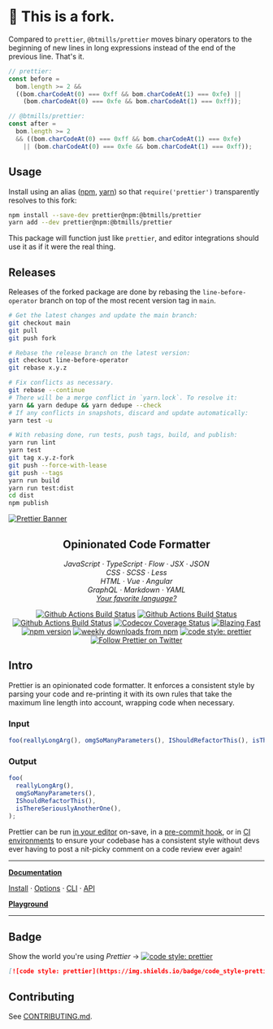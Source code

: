 # :fork_and_knife: This is a fork.

Compared to `prettier`, `@btmills/prettier` moves binary operators to the beginning of new lines in long expressions instead of the end of the previous line. That's it.

<!-- prettier-ignore -->
```js
// prettier:
const before =
  bom.length >= 2 &&
  ((bom.charCodeAt(0) === 0xff && bom.charCodeAt(1) === 0xfe) ||
    (bom.charCodeAt(0) === 0xfe && bom.charCodeAt(1) === 0xff));

// @btmills/prettier:
const after =
  bom.length >= 2
  && ((bom.charCodeAt(0) === 0xff && bom.charCodeAt(1) === 0xfe)
    || (bom.charCodeAt(0) === 0xfe && bom.charCodeAt(1) === 0xff));
```

## Usage

Install using an alias ([npm](https://docs.npmjs.com/cli/v8/commands/npm-install), [yarn](https://yarnpkg.com/lang/en/docs/cli/add/#toc-yarn-add-alias)) so that `require('prettier')` transparently resolves to this fork:

```sh
npm install --save-dev prettier@npm:@btmills/prettier
yarn add --dev prettier@npm:@btmills/prettier
```

This package will function just like `prettier`, and editor integrations should use it as if it were the real thing.

## Releases

Releases of the forked package are done by rebasing the `line-before-operator` branch on top of the most recent version tag in `main`.

```sh
# Get the latest changes and update the main branch:
git checkout main
git pull
git push fork

# Rebase the release branch on the latest version:
git checkout line-before-operator
git rebase x.y.z

# Fix conflicts as necessary.
git rebase --continue
# There will be a merge conflict in `yarn.lock`. To resolve it:
yarn && yarn dedupe && yarn dedupe --check
# If any conflicts in snapshots, discard and update automatically:
yarn test -u

# With rebasing done, run tests, push tags, build, and publish:
yarn run lint
yarn test
git tag x.y.z-fork
git push --force-with-lease
git push --tags
yarn run build
yarn run test:dist
cd dist
npm publish
```

[![Prettier Banner](https://unpkg.com/prettier-logo@1.0.3/images/prettier-banner-light.svg)](https://prettier.io)

<h2 align="center">Opinionated Code Formatter</h2>

<p align="center">
  <em>
    JavaScript
    · TypeScript
    · Flow
    · JSX
    · JSON
  </em>
  <br />
  <em>
    CSS
    · SCSS
    · Less
  </em>
  <br />
  <em>
    HTML
    · Vue
    · Angular
  </em>
  <br />
  <em>
    GraphQL
    · Markdown
    · YAML
  </em>
  <br />
  <em>
    <a href="https://prettier.io/docs/en/plugins.html">
      Your favorite language?
    </a>
  </em>
</p>

<p align="center">
  <a href="https://github.com/prettier/prettier/actions?query=workflow%3AProd+branch%3Amain">
    <img alt="Github Actions Build Status" src="https://img.shields.io/github/actions/workflow/status/prettier/prettier/prod-test.yml?label=Prod&style=flat-square"></a>
  <a href="https://github.com/prettier/prettier/actions?query=workflow%3ADev+branch%3Amain">
    <img alt="Github Actions Build Status" src="https://img.shields.io/github/actions/workflow/status/prettier/prettier/dev-test.yml?label=Dev&style=flat-square"></a>
  <a href="https://github.com/prettier/prettier/actions?query=workflow%3ALint+branch%3Amain">
    <img alt="Github Actions Build Status" src="https://img.shields.io/github/actions/workflow/status/prettier/prettier/lint.yml?label=Lint&style=flat-square"></a>
  <a href="https://codecov.io/gh/prettier/prettier">
    <img alt="Codecov Coverage Status" src="https://img.shields.io/codecov/c/github/prettier/prettier.svg?style=flat-square"></a>
  <a href="https://twitter.com/acdlite/status/974390255393505280">
    <img alt="Blazing Fast" src="https://img.shields.io/badge/speed-blazing%20%F0%9F%94%A5-brightgreen.svg?style=flat-square"></a>
  <br/>
  <a href="https://www.npmjs.com/package/prettier">
    <img alt="npm version" src="https://img.shields.io/npm/v/prettier.svg?style=flat-square"></a>
  <a href="https://www.npmjs.com/package/prettier">
    <img alt="weekly downloads from npm" src="https://img.shields.io/npm/dw/prettier.svg?style=flat-square"></a>
  <a href="#badge">
    <img alt="code style: prettier" src="https://img.shields.io/badge/code_style-prettier-ff69b4.svg?style=flat-square"></a>
  <a href="https://twitter.com/PrettierCode">
    <img alt="Follow Prettier on Twitter" src="https://img.shields.io/badge/%40PrettierCode-9f9f9f?style=flat-square&logo=x&labelColor=555"></a>
</p>

## Intro

Prettier is an opinionated code formatter. It enforces a consistent style by parsing your code and re-printing it with its own rules that take the maximum line length into account, wrapping code when necessary.

### Input

<!-- prettier-ignore -->
```js
foo(reallyLongArg(), omgSoManyParameters(), IShouldRefactorThis(), isThereSeriouslyAnotherOne());
```

### Output

```js
foo(
  reallyLongArg(),
  omgSoManyParameters(),
  IShouldRefactorThis(),
  isThereSeriouslyAnotherOne(),
);
```

Prettier can be run [in your editor](https://prettier.io/docs/en/editors.html) on-save, in a [pre-commit hook](https://prettier.io/docs/en/precommit.html), or in [CI environments](https://prettier.io/docs/en/cli.html#list-different) to ensure your codebase has a consistent style without devs ever having to post a nit-picky comment on a code review ever again!

---

**[Documentation](https://prettier.io/docs/en/)**

<!-- prettier-ignore -->
[Install](https://prettier.io/docs/en/install.html) ·
[Options](https://prettier.io/docs/en/options.html) ·
[CLI](https://prettier.io/docs/en/cli.html) ·
[API](https://prettier.io/docs/en/api.html)

**[Playground](https://prettier.io/playground/)**

---

## Badge

Show the world you're using _Prettier_ → [![code style: prettier](https://img.shields.io/badge/code_style-prettier-ff69b4.svg?style=flat-square)](https://github.com/prettier/prettier)

```md
[![code style: prettier](https://img.shields.io/badge/code_style-prettier-ff69b4.svg?style=flat-square)](https://github.com/prettier/prettier)
```

## Contributing

See [CONTRIBUTING.md](CONTRIBUTING.md).

